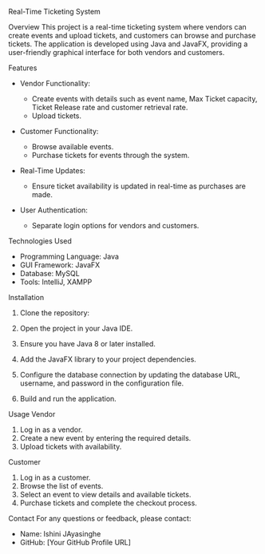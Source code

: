 Real-Time Ticketing System

Overview
This project is a real-time ticketing system where vendors can create events and upload tickets, and customers can browse and purchase tickets. The application is developed using Java and JavaFX, providing a user-friendly graphical interface for both vendors and customers.

Features
- Vendor Functionality:
  - Create events with details such as event name, Max Ticket capacity, Ticket Release rate and customer retrieval rate.
  - Upload tickets.
    
- Customer Functionality:
  - Browse available events.
  - Purchase tickets for events through the system.
    
- Real-Time Updates:
  - Ensure ticket availability is updated in real-time as purchases are made.
    
- User Authentication:
  - Separate login options for vendors and customers.

Technologies Used
- Programming Language: Java
- GUI Framework: JavaFX
- Database: MySQL 
- Tools: IntelliJ, XAMPP

 Installation
1. Clone the repository:
 
2. Open the project in your Java IDE.
3. Ensure you have Java 8 or later installed.
4. Add the JavaFX library to your project dependencies.
5. Configure the database connection by updating the database URL, username, and password in the configuration file.
6. Build and run the application.

Usage
Vendor
1. Log in as a vendor.
2. Create a new event by entering the required details.
3. Upload tickets with availability.

Customer
1. Log in as a customer.
2. Browse the list of events.
3. Select an event to view details and available tickets.
4. Purchase tickets and complete the checkout process.

Contact
For any questions or feedback, please contact:
- Name: Ishini JAyasinghe
- GitHub: [Your GitHub Profile URL]


